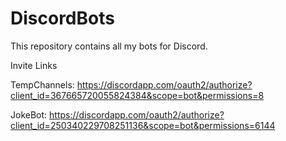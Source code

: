 # DiscordBots
This repository contains all my bots for Discord.

Invite Links

TempChannels: https://discordapp.com/oauth2/authorize?client_id=367665720055824384&scope=bot&permissions=8

JokeBot: https://discordapp.com/oauth2/authorize?client_id=250340229708251136&scope=bot&permissions=6144
